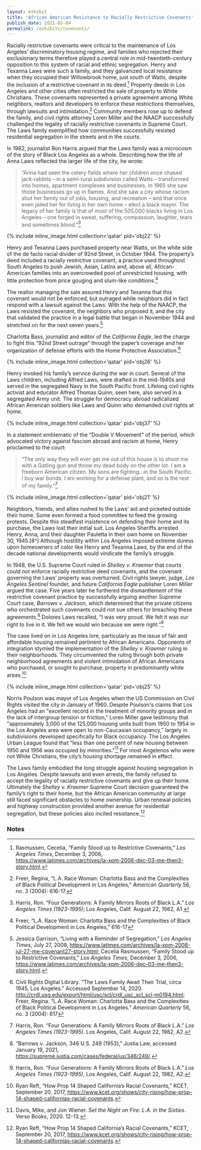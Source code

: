 ```yaml
---
layout: exhibit
title: 'African American Resistance to Racially Restrictive Covenants'
publish_date: 2021-02-04
permalink: /exhibits/covenants/
---
```


Racially restrictive covenants were critical to the maintenance of Los Angeles’  discriminatory housing regime, and families who rejected their exclusionary terms therefore played a central role in mid-twentieth-century opposition to this system of racial and ethnic segregation. Henry and Texanna Laws were such a family, and they galvanized local resistance when they occupied their Willowbrook home, just south of Watts, despite the inclusion of a restrictive covenant in its deed.[^1] Property deeds in Los Angeles and other cities often restricted the sale of property to White Christians. These covenants represented a private agreement among White neighbors, realtors and developers to enforce these restrictions themselves, through lawsuits and intimidation.[^2] Community members rose up to defend the family, and civil rights attorney Loren Miller and the NAACP successfully challenged the legality of racially restrictive covenants in Supreme Court. The Laws family exemplified how communities successfully resisted residential segregation in the streets and in the courts.<br />

In 1982, journalist Ron Harris argued that the Laws family was a microcosm of the story of Black Los Angeles as a whole. Describing how the life of Anna Laws reflected the larger life of the city, he wrote:<br />

> “Anna had seen the celery fields where her children once chased jack-rabbits – in a semi-rural subdivision called Watts – transformed into homes, apartment complexes and businesses. In 1965 she saw those businesses go up in flames. And she saw a city whose racism shut her family out of jobs, housing, and recreation – and that once even jailed her for living in her own home – elect a black mayor. The legacy of her family is that of most of the 505,000 blacks living in Los Angeles – one forged in sweat, suffering, compassion, laughter, tears and sometimes blood.”[^3]

{% include inline_image.html collection='qatar' pid='obj22' %}

Henry and Texanna Laws purchased property near Watts, on the white side of the de facto racial divider of 92nd Street, in October 1944. The property’s deed included a racially restrictive covenant, a practice used throughout South Angeles to push Jewish, Asian, Latinx and, above all, African-American families into an overcrowded pool of unrestricted housing, with little protection from price gouging and slum-like conditions.[^4]

The realtor managing the sale assured Henry and Texanna that this covenant would not be enforced, but outraged white neighbors did in fact respond with a lawsuit against the Laws. With the help of the NAACP, the Laws resisted the covenant, the neighbors who proposed it, and the city that validated the practice in a legal battle that began in November 1944 and stretched on for the next seven years.[^5]  

Charlotta Bass, journalist and editor of the *California Eagle*, led the charge to fight this “92nd Street outrage” through the paper’s coverage and her organization of defense efforts with the Home Protective Association.[^6]<br />

{% include inline_image.html collection='qatar' pid='obj26' %}

Henry invoked his family’s service during the war in court. Several of the Laws children, including Alfred Laws, were drafted in the mid-1940s and served in the segregated Navy in the South Pacific front. Lifelong civil rights activist and educator Alfred Thomas Quinn, seen here, also served in a segregated Army unit. The struggle for democracy abroad radicalized African American soldiers like Laws and Quinn who demanded civil rights at home.<br />

{% include inline_image.html collection='qatar' pid='obj37' %}

In a statement emblematic of the “Double V Movement” of the period, which advocated victory against fascism abroad and racism at home, Henry proclaimed to the court:

> “The only way they will ever get me out of this house is to shoot me with a Gatling gun and throw my dead body on the other lot. I am a freeborn American citizen. My sons are fighting...in the South Pacific. I buy war bonds. I am working for a defense plant, and so is the rest of my family.”[^7]

{% include inline_image.html collection='qatar' pid='obj21' %}

Neighbors, friends, and allies rushed to the Laws’ aid and picketed outside their home. Some even formed a food committee to feed the growing protests. Despite this steadfast insistence on defending their home and its purchase, the Laws lost their initial suit. Los Angeles Sheriffs arrested Henry, Anna, and their daughter Pauletta in their own home on November 30, 1945.[8^] Although hostility within Los Angeles imposed extreme duress upon homeowners of color like Henry and Texanna Laws, by the end of the decade national developments would vindicate the family’s struggle.<br />

In 1948, the U.S. Supreme Court ruled in *Shelley v. Kraemer* that courts could not enforce racially restrictive deed covenants, and the covenant governing the Laws’ property was overturned. Civil rights lawyer, judge, *Los Angeles Sentinel* founder, and future *California Eagle* publisher Loren Miller argued the case. Five years later he furthered the dismantlement of the restrictive covenant practice by successfully arguing another Supreme Court case, *Barrows v. Jackson*, which determined that the private citizens who orchestrated such covenants could not sue others for breaching these agreements.[^9] Dolores Laws recalled, “I was very proud. We felt it was our right to live in it. We felt we would win because we were right.”[^10]<br />

The case lived on in Los Angeles lore, particularly as the issue of fair and affordable housing remained pertinent to African Americans. Opponents of integration stymied the implementation of the *Shelley v. Kraemer* ruling in their neighborhoods. They circumvented the ruling through both private neighborhood agreements and violent intimidation of African Americans who purchased, or sought to purchase, property in predominantly white areas.[^11]<br />

{% include inline_image.html collection='qatar' pid='obj25' %}

Norris Poulson was mayor of Los Angeles when the US Commission on Civil Rights visited the city in January of 1960. Despite Poulson's claims that Los Angeles had an "excellent record in the treatment of minority groups and in the lack of intergroup tension or friction," Loren Miller gave testimony that "approximately 3,000 of the 125,000 housing units built from 1950 to 1954 in the Los Angeles area were open to non-Caucasian occupancy," largely in subdivisions developed specifically for Black occupancy. The Los Angeles Urban League found that "less than one percent of new housing between 1950 and 1956 was occupied by minorities."[^12] For most Angelenos who were not White Christians, the city’s housing shortage remained in effect.<br />

The Laws family embodied the long struggle against housing segregation in Los Angeles. Despite lawsuits and even arrests, the family refused to accept the legality of racially restrictive covenants and give up their home. Ultimately the *Shelley v. Kraemer* Supreme Court decision guaranteed the family’s right to their home, but the African American community at large still faced significant obstacles to home ownership. Urban renewal policies and highway construction provided another avenue for residential segregation, but these policies also incited resistance.[^13]

### Notes
[^1]: Rasmussen, Cecelia, “Family Stood up to Restrictive Covenants,” *Los Angeles Times*, December 3, 2006, https://www.latimes.com/archives/la-xpm-2006-dec-03-me-then3-story.html.
[^2]: Freer, Regina, “L.A. Race Woman: Charlotta Bass and the Complexities of Black Political Development in Los Angeles,” *American Quarterly* 56, no. 3 (2004): 616-17.
[^3]: Harris, Ron. “Four Generations: A Family Mirrors Roots of Black L.A.” *Los Angeles Times (1923-1995)*; Los Angeles, Calif. August 22, 1982, A1.
[^4]: Freer, “L.A. Race Woman: Charlotta Bass and the Complexities of Black Political Development in Los Angeles,” 616-17
[^5]: Jessica Garrison, “Living with a Reminder of Segregation,” *Los Angeles Times*, July 27, 2008, https://www.latimes.com/archives/la-xpm-2008-jul-27-me-covenant27-story.html; Cecelia Rasmussen, “Family Stood up to Restrictive Covenants,” *Los Angeles Times*, December 3, 2006, https://www.latimes.com/archives/la-xpm-2006-dec-03-me-then3-story.html.
[^6]: Civil Rights Digital Library. “The Laws Family Await Their Trial, circa 1945, Los Angeles.” Accessed September 14, 2020. http://crdl.usg.edu/export/html/usc/scl/crdl_usc_scl_scl-m0194.html; Freer, Regina. “L.A. Race Woman: Charlotta Bass and the Complexities of Black Political Development in Los Angeles.” *American Quarterly* 56, no. 3 (2004): 617
[^7]: Harris, Ron. “Four Generations: A Family Mirrors Roots of Black L.A.” *Los Angeles Times (1923-1995)*. Los Angeles, Calif. August 22, 1982, A2.
[^8]: “Council Candidate Backed Covenants,” *California Eagle*, March 24, 1955.
[^9]: “Barrows v. Jackson, 346 U.S. 249 (1953),” Justia Law, accessed January 19, 2021, https://supreme.justia.com/cases/federal/us/346/249/.
[^10]: Harris, Ron. “Four Generations: A Family Mirrors Roots of Black L.A.” *Los Angeles Times (1923-1995)*, Los Angeles, Calif. August 22, 1982, A2.
[^11]: Ryan Reft, “How Prop 14 Shaped California’s Racial Covenants,” KCET, September 20, 2017, https://www.kcet.org/shows/city-rising/how-prop-14-shaped-californias-racial-covenants.
[^12]: Davis, Mike, and Jon Wiener. *Set the Night on Fire: L.A. in the Sixties*. Verso Books, 2020. 12-13.
[^13]: Ryan Reft, “How Prop 14 Shaped California’s Racial Covenants,” KCET, September 20, 2017, https://www.kcet.org/shows/city-rising/how-prop-14-shaped-californias-racial-covenants.

